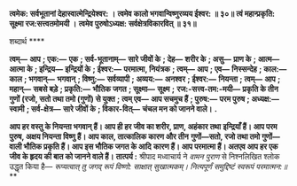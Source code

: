 **त्वमेक: सर्वभूतानां देहास्वात्मेन्द्रियेश्वर: ।** **त्वमेव कालो भगवान्विष्णुरव्यय ईश्वर: ॥ ३०॥** **त्वं महान्प्रकृति: सूक्ष्मा रज:सत्त्वतमोमयी ।** **त्वमेव पुरुषोऽध्यक्ष: सर्वक्षेत्रविकारवित् ॥ ३१॥** 

शब्दार्थ **** 

**त्वम्—** **आप** **; एक:—** **एक** **; सर्व-भूतानाम्—** **सारे जीवों के** **; देह—** **शरीर के** **; असु—** **प्राण के** **; आत्म—** **आत्मा के** **; इन्द्रिय—** **इन्द्रियों के** **; ईश्वर:—** **परमात्मा, नियंत्रक** **; त्वम्—** **आप** **; एव—** **निस्सन्देह** **; काल:—** **काल** **; भगवान्—** **भगवान्** **; विष्णु:—** **सर्वव्यापी** **; अव्यय:—** **अनश्वर** **; ईश्वर:—** **नियन्ता** **; त्वम्—** **आप** **; महान्—** **सबसे बड़े** **; प्रकृति:—** **भौतिक जगत** **; सूक्ष्मा—** **सूक्ष्म** **;** **रज:-सत्त्व-तम:-मयी—** **प्रकृति के तीन गुणों (रजो, सतो तथा तमो (गुणों) से युक्त** **; त्वम् एव—** **आप सचमुच हैं** **; पुरुष:—** **परम पुरुष** **; अध्यक्ष:—** **स्वामी** **; सर्व-क्षेत्र—** **सारे जीवों के** **; विकार-वित्—** **चंचल मन को जानने वाले।** **.** 

**आप हर वस्तु के नियन्ता भगवान् हैं। आप ही हर जीव का शरीर, प्राण, अहंकार तथा** **इन्द्रियाँ हैं। आप परम पुरुष, अक्षय नियन्ता विष्णु हैं। आप काल, तात्कालिक कारण और तीन** **गुणों—सतो, रजो तथा तमो गुणों—वाली भौतिक प्रकृति हैं। आप इस भौतिक जगत के आदि** **कारण हैं। आप परमात्मा हैं। अतएव आप हर एक जीव के हृदय की बात को जानने वाले हैं।** **तात्पर्य :** श्रीपाद मध्वाचार्य ने *वामन पुराण* से निश्नलिखित श्लोक उद्धृत किया है— *रूप्यत्वात् तु जगद् रूपं विष्णो: साक्षात् सुखात्मकम्।* *नित्यपूर्णं समुद्दिष्टं स्वरूपं परमात्मन:॥* ** 